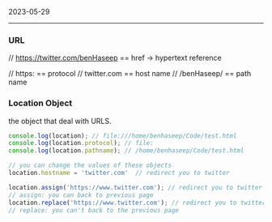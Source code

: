 2023-05-29

----

### URL
// https://twitter.com/benHaseep == href -> hypertext reference

// https: == protocol
// twitter.com == host name
// /benHaseep/ == path name

### Location Object
the object that deal with URLS.

```js
console.log(location); // file:///home/benhaseep/Code/test.html
console.log(location.protocol); // file:
console.log(location.pathname); // /home/benhaseep/Code/test.html

// you can change the values of these objects
location.hostname = 'twitter.com'  // redirect you to twitter

```

```js
location.assign('https://www.twitter.com'); // redirect you to twitter
// assign: you can back to previous page
location.replace('https://www.twitter.com'); // redirect you to twitter
// replace: you can't back to the previous page
```

